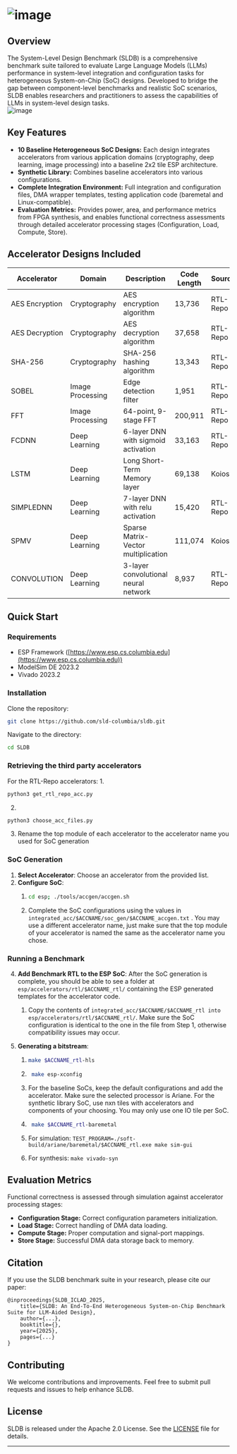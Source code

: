 # ![image](https://github.com/user-attachments/assets/dbe071b8-a2dc-41ed-a44a-fdb6fd64f052)

## Overview
The System-Level Design Benchmark (SLDB) is a comprehensive benchmark suite tailored to evaluate Large Language Models (LLMs) performance in system-level integration and configuration tasks for heterogeneous System-on-Chip (SoC) designs. Developed to bridge the gap between component-level benchmarks and realistic SoC scenarios, SLDB enables researchers and practitioners to assess the capabilities of LLMs in system-level design tasks.
<br>
![image](https://github.com/user-attachments/assets/c529df9f-00dc-4414-b467-3d1cc96afb98)





## Key Features

* **10 Baseline Heterogeneous SoC Designs:** Each design integrates accelerators from various application domains (cryptography, deep learning, image processing) into a baseline 2x2 tile ESP architecture.
* **Synthetic Library:** Combines baseline accelerators into various configurations.
* **Complete Integration Environment:** Full integration and configuration files, DMA wrapper templates, testing application code (baremetal and Linux-compatible).
* **Evaluation Metrics:** Provides power, area, and performance metrics from FPGA synthesis, and enables functional correctness assessments through detailed accelerator processing stages (Configuration, Load, Compute, Store).

## Accelerator Designs Included

| Accelerator    | Domain           | Description                          | Code Length | Source   |
| -------------- | ---------------- | ------------------------------------ | ----------- | -------- |
| AES Encryption | Cryptography     | AES encryption algorithm             | 13,736      | RTL-Repo |
| AES Decryption | Cryptography     | AES decryption algorithm             | 37,658      | RTL-Repo |
| SHA-256        | Cryptography     | SHA-256 hashing algorithm            | 13,343      | RTL-Repo |
| SOBEL          | Image Processing | Edge detection filter                | 1,951       | RTL-Repo |
| FFT            | Image Processing | 64-point, 9-stage FFT                | 200,911     | RTL-Repo |
| FCDNN          | Deep Learning    | 6-layer DNN with sigmoid activation  | 33,163      | RTL-Repo |
| LSTM           | Deep Learning    | Long Short-Term Memory layer         | 69,138      | Koios    |
| SIMPLEDNN      | Deep Learning    | 7-layer DNN with relu activation     | 15,420      | RTL-Repo |
| SPMV           | Deep Learning    | Sparse Matrix-Vector multiplication  | 111,074     | Koios    |
| CONVOLUTION    | Deep Learning    | 3-layer convolutional neural network | 8,937       | RTL-Repo |

## Quick Start

### Requirements

* ESP Framework ([https://www.esp.cs.columbia.edu](https://www.esp.cs.columbia.edu))
* ModelSim DE 2023.2
* Vivado 2023.2

### Installation

Clone the repository:

```bash
git clone https://github.com/sld-columbia/sldb.git
```

Navigate to the directory:

```bash
cd SLDB
```

### Retrieving the third party accelerators
For the RTL-Repo accelerators:
1. 
```bash
python3 get_rtl_repo_acc.py
```
2. 
```bash
python3 choose_acc_files.py
```
3. Rename the top module of each accelerator to the accelerator name you used for SoC generation
### SoC Generation

1. **Select Accelerator**: Choose an accelerator from the provided list.
2. **Configure SoC**:
    1.  ```bash
        cd esp; ./tools/accgen/accgen.sh
        ```
    2. Complete the SoC configurations using the values in ``` integrated_acc/$ACCNAME/soc_gen/$ACCNAME_accgen.txt ``` . You may use a different accelerator name, just make sure that the top module of your accelerator is named the same as the accelerator name you chose.

### Running a Benchmark

4. **Add Benchmark RTL to the ESP SoC**: After the SoC generation is complete, you should be able to see a folder at ``` esp/accelerators/rtl/$ACCNAME_rtl/``` containing the ESP generated templates for the accelerator code. 
    1. Copy the contents of ``` integrated_acc/$ACCNAME/$ACCNAME_rtl into esp/accelerators/rtl/$ACCNAME_rtl/ ```. Make sure the SoC configuration is identical to the one in the file from Step 1, otherwise compatibility issues may occur.

5. **Generating a bitstream**: 
    1.  ```bash 
        make $ACCNAME_rtl-hls
        ```
    2. ```bash 
        make esp-xconfig
        ```
    3. For the baseline SoCs, keep the default configurations and add the           
        accelerator. Make sure the selected processor is Ariane. For 
        the synthetic library SoC, use nxn tiles with accelerators and components of your choosing. You may only use one IO tile per SoC.
    
    4. ```bash 
        make $ACCNAME_rtl-baremetal
        ```
    5. For simulation: ``` TEST_PROGRAM=./soft-build/ariane/baremetal/$ACCNAME_rtl.exe make sim-gui ```
    6. For synthesis: ``` make vivado-syn ```



## Evaluation Metrics

Functional correctness is assessed through simulation against accelerator processing stages:

* **Configuration Stage:** Correct configuration parameters initialization.
* **Load Stage:** Correct handling of DMA data loading.
* **Compute Stage:** Proper computation and signal-port mappings.
* **Store Stage:** Successful DMA data storage back to memory.

## Citation

If you use the SLDB benchmark suite in your research, please cite our paper:

```
@inproceedings{SLDB_ICLAD_2025,
    title={SLDB: An End-To-End Heterogeneous System-on-Chip Benchmark Suite for LLM-Aided Design},
    author={...},
    booktitle={},
    year={2025},
    pages={...}
}
```

## Contributing

We welcome contributions and improvements. Feel free to submit pull requests and issues to help enhance SLDB.

## License

SLDB is released under the Apache 2.0 License. See the [LICENSE](LICENSE) file for details.

---

